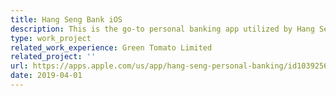 ```yaml
---
title: Hang Seng Bank iOS
description: This is the go-to personal banking app utilized by Hang Seng customers in Hong Kong. The app was built using a CLEAN architecture, ensuring a modular and testable interface. As part of the development team, I primarily focused on creating the personal loan application form, which incorporates dynamic rendering and rigorous value validation to ensure accurate and secure submissions.
type: work_project
related_work_experience: Green Tomato Limited
related_project: ''
url: https://apps.apple.com/us/app/hang-seng-personal-banking/id1039256353
date: 2019-04-01
---
```

